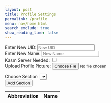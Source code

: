 ```yaml
---
layout: post
title: Profile Settings
permalink: /profile
menu: nav/home.html
search_exclude: true
show_reading_time: false
---
```


<div class="profile-container">
<div class="card">
    <form>
        <div>
            <label for="newUid">Enter New UID:</label>
            <input type="text" id="newUid" placeholder="New UID">
        </div>
         <div>
            <label for="newUid">Enter New Name:</label>
            <input type="text" id="newName" placeholder="New Name">
        </div>
        <div>
          <label for="kasmServerNeeded">Kasm Server Needed:</label>
          <input type="checkbox" id="kasmServerNeeded" onclick="toggleKasmServerNeeded()">
        </div>
        <label for="profilePicture">Upload Profile Picture:</label>
        <input type="file" id="profilePicture" accept="image/*" onchange="saveProfilePicture()">
        <div class="image-container" id="profileImageBox">
            <!-- Profile picture will be displayed here -->
        </div>
        <p id="profile-message" style="color: red;"></p>
        <div>
            <label for="sectionDropdown">Choose Section:</label>
            <select id="sectionDropdown">
                <!-- Options will be dynamically populated -->
            </select>
        </div>
        <div>
            <button type="button" onclick="addSection()">Add Section</button>
        </div>
        <table>
            <thead>
                <tr>
                    <th>Abbreviation</th>
                    <th>Name</th>
                </tr>
            </thead>
            <tbody id="profileResult">
                <!-- Table rows will be dynamically populated -->
            </tbody>
        </table>
    </form>
</div>
</div>

<script type="module">
 // Import fetchOptions from config.js
import {pythonURI, fetchOptions } from '{{site.baseurl}}/assets/js/api/config.js';
 // Import functions from config.js
import { putUpdate, postUpdate, deleteData } from "{{site.baseurl}}/assets/js/api/profile.js";


 // Global variable to hold predefined sections
 let predefinedSections = [];

 // Function to fetch  sections from kasm2_backend
 async function fetchPredefinedSections() {
     const URL = pythonURI + "/api/section";

     try {
         const response = await fetch(URL, fetchOptions);
         if (!response.ok) {
             throw new Error(`Failed to fetch predefined sections: ${response.status}`);
         }

         return await response.json();
     } catch (error) {
         console.error('Error fetching predefined sections:', error.message);
         return []; // Return empty array on error
     }
 }

 // Function to populate section dropdown menu
 function populateSectionDropdown(predefinedSections) {
     const sectionDropdown = document.getElementById('sectionDropdown');
     sectionDropdown.innerHTML = ''; // Clear existing options

     predefinedSections.forEach(section => {
         const option = document.createElement('option');
         option.value = section.abbreviation;
         option.textContent = `${section.abbreviation} - ${section.name}`;
         sectionDropdown.appendChild(option);
     });

     // Display sections in the table
     displayProfileSections();
 }

 // Global variable to hold user sections
 let userSections = [];

 // Function to add a section
 window.addSection = async function () {
     const dropdown = document.getElementById('sectionDropdown');
     const selectedOption = dropdown.options[dropdown.selectedIndex];
     const abbreviation = selectedOption.value;
     const name = selectedOption.textContent.split(' ').slice(1).join(' ');

     if (!abbreviation || !name) {
         document.getElementById('profile-message').textContent = 'Please select a section from the dropdown.';
         return;
     }

     // Clear error message
     document.getElementById('profile-message').textContent = '';

     // Add section to userSections array if not already added
     const sectionExists = userSections.some(section => section.abbreviation === abbreviation && section.name === name);
     if (!sectionExists) {
         userSections.push({ abbreviation, name });

         // Display added section in the table
         displayProfileSections();

         // Save sections immediately
         await saveSections();
     }
 }

 // Function to display added sections in the table
 function displayProfileSections() {
        const tableBody = document.getElementById('profileResult');
        tableBody.innerHTML = ''; // Clear existing rows

        // Create a new row and cell for each section
        userSections.forEach(section => {
            const tr = document.createElement('tr');
            const abbreviationCell = document.createElement('td');
            const nameCell = document.createElement('td');
            const actionCell = document.createElement('td');

            // Fill in the corresponding cells with data
            abbreviationCell.textContent = section.abbreviation;
            nameCell.textContent = section.name;

            const deleteButton = document.createElement('button');
            deleteButton.textContent = 'Delete';
            deleteButton.onclick = function() {
                deleteSection(section.abbreviation);
            };

            actionCell.appendChild(deleteButton);
            tr.appendChild(abbreviationCell);
            tr.appendChild(nameCell);
            tr.appendChild(actionCell);

            // Add the row to table
            tableBody.appendChild(tr);
        });
    }

 // Function to save sections in the specified format
 async function saveSections() {
    const sectionAbbreviations = userSections.map(section => section.abbreviation);

    const sectionsData = {
        sections: sectionAbbreviations
    };

    const URL = pythonURI + "/api/user/section";

    const options = {
        URL,
        body: sectionsData,
        message: 'profile-message',
        callback: async () => {
            console.log('Sections saved successfully!');
            await fetchDataAndPopulateTable();
        }
    };

    try {
        await postUpdate(options);
    } catch (error) {
        console.error('Error saving sections:', error.message);
        document.getElementById('profile-message').textContent = 'Error saving sections: ' + error.message;
    }
}

 // Function to fetch data from the backend and populate the table
 async function fetchDataAndPopulateTable() {
     const URL = pythonURI + "/api/user/section"; // Endpoint to fetch sections data

     try {
         const response = await fetch(URL, fetchOptions);
         if (!response.ok) {
             throw new Error(`Failed to fetch sections: ${response.status}`);
         }

         const sectionsData = await response.json();
         updateTableWithData(sectionsData); // Call function to update table with fetched data
     } catch (error) {
         console.error('Error fetching sections:', error.message);
         // Handle error display or fallback mechanism
     }
 }

 // Function to update table with fetched data
function updateTableWithData(data) {
    const tableBody = document.getElementById('profileResult');
  
   tableBody.innerHTML = '';

    data.sections.forEach((section, index) => {
        const tr = document.createElement('tr');
        const abbreviationCell = document.createElement('td');
        const nameCell = document.createElement('td');
        const deleteButton = document.createElement('button');

        abbreviationCell.textContent = section.abbreviation;
        nameCell.textContent = section.name;

        deleteButton.textContent = 'Delete';
        deleteButton.onclick = async function() {
        const URL = pythonURI + "/api/user/section";

    // Remove the row from the table
        tr.remove();

    // Create options object for delete request
     const options = {
        URL,
        body: { sections: [section.abbreviation] },
        message: 'profile-message', // Adjust the message area as needed
        callback: async () => {
            console.log('Section deleted successfully!');
            await fetchDataAndPopulateTable();
        }
    };

    try {
        await deleteData(options);
    } catch (error) {
        console.error('Error deleting section:', error.message);
        document.getElementById('profile-message').textContent = 'Error deleting section: ' + error.message;
    }
};

        nameCell.appendChild(deleteButton);
        tr.appendChild(abbreviationCell);
        tr.appendChild(nameCell);

        tableBody.appendChild(tr);
    });
}

 // Function to fetch user profile data
 async function fetchUserProfile() {
     const URL = pythonURI + "/api/id/pfp"; // Endpoint to fetch user profile data

     try {
         const response = await fetch(URL, fetchOptions);
         if (!response.ok) {
             throw new Error(`Failed to fetch user profile: ${response.status}`);
         }

         const profileData = await response.json();
         displayUserProfile(profileData);
     } catch (error) {
         console.error('Error fetching user profile:', error.message);
         // Handle error display or fallback mechanism
     }
 }

 // Function to display user profile data
 function displayUserProfile(profileData) {
     const profileImageBox = document.getElementById('profileImageBox');
     if (profileData.pfp) {
         const img = document.createElement('img');
         img.src = `data:image/jpeg;base64,${profileData.pfp}`;
         img.alt = 'Profile Picture';
         profileImageBox.innerHTML = ''; // Clear existing content
         profileImageBox.appendChild(img); // Append new image element
     } else {
         profileImageBox.innerHTML = '<p>No profile picture available.</p>';
     }

     // Display other profile information as needed
     // Example: Update HTML elements with profileData.username, profileData.email
 }

 // Function to save profile picture
 window.saveProfilePicture = async function () {

     const fileInput = document.getElementById('profilePicture');
     const file = fileInput.files[0];
     if (file) {
         const reader = new FileReader();
         reader.onload = function() {
             const profileImageBox = document.getElementById('profileImageBox');
             profileImageBox.innerHTML = `<img src="${reader.result}" alt="Profile Picture">`;
         };
         reader.readAsDataURL(file);
     }

     if (!file) return;

     try {
         const base64String = await convertToBase64(file);
         await sendProfilePicture(base64String);
         console.log('Profile picture uploaded successfully!');

     } catch (error) {
         console.error('Error uploading profile picture:', error.message);
         // Handle error display or fallback mechanism
     }
 }

 // Function to fetch profile picture data
 async function fetchProfilePictureData() {
     try {
         const response = await fetch('/api/id/pfp', {
             method: 'GET',
         });
         if (!response.ok) {
             throw new Error('Failed to fetch profile picture data');
         }
         const imageData = await response.json();
         return imageData; // Assuming the backend returns JSON data
     } catch (error) {
         console.error('Error fetching profile picture data:', error.message);
         throw error;
     }
 }

 // Function to convert file to base64
 async function convertToBase64(file) {
     return new Promise((resolve, reject) => {
         const reader = new FileReader();
         reader.onload = () => resolve(reader.result.split(',')[1]); // Remove the prefix part of the result
         reader.onerror = error => reject(error);
         reader.readAsDataURL(file);
     });
 }

 // Function to send profile picture to server
async function sendProfilePicture(base64String) {
    const URL = pythonURI + "/api/id/pfp"; // Adjust endpoint as needed

    // Create options object for PUT request
    const options = {
        URL,
        body: { pfp: base64String },
        message: 'profile-message', // Adjust the message area as needed
        callback: () => {
            console.log('Profile picture uploaded successfully!');
            // Handle success response as needed
        }
    };

    try {
        await putUpdate(options);
    } catch (error) {
        console.error('Error uploading profile picture:', error.message);
        document.getElementById('profile-message').textContent = 'Error uploading profile picture: ' + error.message;
    }
}
   // Function to update UI with new UID and change placeholder
window.updateUidField = function(newUid) {
   const uidInput = document.getElementById('newUid');
   uidInput.value = newUid;
   uidInput.placeholder = newUid;
}

// Function to update UI with new Name and change placeholder
window.updateNameField = function(newName) {
   const nameInput = document.getElementById('newName');
   nameInput.value = newName;
   nameInput.placeholder = newName;
}

 // Function to change UID
window.changeUid = async function(uid) {
    if (uid) {
        const URL = pythonURI + "/api/user"; // Adjusted endpoint

        const options = {
            URL,
            body: { uid },
            message: 'uid-message', // Adjust the message area as needed
            callback: () => {
                console.log('UID updated successfully!');
                window.updateUidField(uid);
                window.location.href = '/portfolio_2025/login'
            }
        };

        try {
            await putUpdate(options);
        } catch (error) {
            console.error('Error updating UID:', error.message);
            document.getElementById('uid-message').textContent = 'Error updating UID: ' + error.message;
        }
    }
}

// Function to change Name
window.changeName = async function(name) {
    if (name) {
        const URL = pythonURI + "/api/user"; 
        const options = {
            URL,
            body: { name },
            message: 'name-message',
            callback: () => {
                console.log('Name updated successfully!');
                window.updateNameField(name);
            }
        };
        try {
            await putUpdate(options);
        } catch (error) {
            console.error('Error updating Name:', error.message);
            document.getElementById('name-message').textContent = 'Error updating Name: ' + error.message;
        }
    }
}

 // Event listener to trigger updateUid function when UID field is changed
 document.getElementById('newUid').addEventListener('change', function() {
     const uid = this.value;
     window.changeUid(uid);

 });

 // Event listener to trigger updateName function when Name field is changed
 document.getElementById('newName').addEventListener('change', function() {
     const name = this.value;
     window.changeName(name);

 });

window.fetchKasmServerNeeded = async function() {
  const URL = pythonURI + "/api/id"; // Adjusted endpoint
  try {
      const response = await fetch(URL, fetchOptions);
      if (!response.ok) {
          throw new Error(`Failed to fetch kasm_server_needed: ${response.status}`);
      }
      const userData = await response.json();
      const kasmServerNeeded = userData.kasm_server_needed
      // Update checkbox state based on fetched value
      const checkbox = document.getElementById('kasmServerNeeded');
      checkbox.checked = kasmServerNeeded;
  } catch (error) {
      console.error('Error fetching kasm_server_needed:', error.message);
      // Handle error display or fallback mechanism
  }
};

// Function to toggle kasm_server_needed attribute on checkbox change
window.toggleKasmServerNeeded = async function() {
    const checkbox = document.getElementById('kasmServerNeeded');
    const newKasmServerNeeded = checkbox.checked;
    const URL = pythonURI + "/api/user"; // Adjusted endpoint
    const options = {
        URL,
        body: { kasm_server_needed: newKasmServerNeeded },
        message: 'kasm-server-message', // Adjust the message area as needed
        callback: () => {
            console.log('Kasm Server Needed updated successfully!');
        }
    };

    try {
        await putUpdate(options);
    } catch (error) {
        console.error('Error updating kasm_server_needed:', error.message);
        document.getElementById('kasm-server-message').textContent = 'Error updating kasm_server_needed: ' + error.message;
    }
}
    window.fetchUid = async function() {
     const URL = pythonURI + "/api/id"; // Adjusted endpoint

     try {
         const response = await fetch(URL, fetchOptions);
         if (!response.ok) {
             throw new Error(`Failed to fetch UID: ${response.status}`);
         }

         const data = await response.json();
         return data.uid;
     } catch (error) {
         console.error('Error fetching UID:', error.message);
         return null;
     }
 };

 // Function to fetch Name from backend
 window.fetchName = async function() {
     const URL = pythonURI + "/api/id"; // Adjusted endpoint

     try {
         const response = await fetch(URL, fetchOptions);
         if (!response.ok) {
             throw new Error(`Failed to fetch Name: ${response.status}`);
         }

         const data = await response.json();
         return data.name;
     } catch (error) {
         console.error('Error fetching Name:', error.message);
         return null;
     }
 };

 // Function to set placeholders for UID and Name
 window.setPlaceholders = async function() {
     const uidInput = document.getElementById('newUid');
     const nameInput = document.getElementById('newName');

     try {
         const uid = await window.fetchUid();
         const name = await window.fetchName();

         if (uid !== null) {
             uidInput.placeholder = uid;
         }
         if (name !== null) {
             nameInput.placeholder = name;
         }
     } catch (error) {
         console.error('Error setting placeholders:', error.message);
     }
 };

 // Call fetchPredefinedSections and initializeProfileSetup when DOM content is loaded
 document.addEventListener('DOMContentLoaded', async function () {
     try {
         predefinedSections = await fetchPredefinedSections();
         console.log('Predefined Sections:', predefinedSections);
         populateSectionDropdown(predefinedSections); // Populate dropdown with fetched sections
         await fetchUserProfile(); // Fetch user profile data
         await fetchDataAndPopulateTable(); // Fetch and populate table with user sections
         await fetchKasmServerNeeded();
         await setPlaceholders();
     } catch (error) {
         console.error('Initialization error:', error.message);
         // Handle initialization error gracefully
     }
 });

</script>
